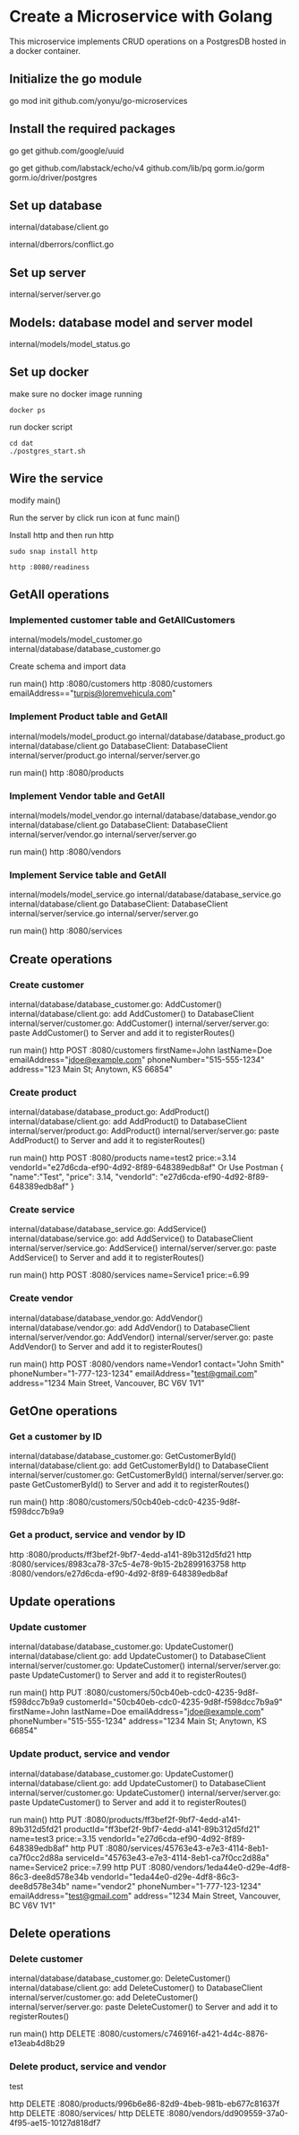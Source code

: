 # Create a Microservice with Golang
This microservice implements CRUD operations on a PostgresDB hosted in
a docker container.

## Initialize the go module

go mod init github.com/yonyu/go-microservices

## Install the required packages

go get github.com/google/uuid

go get github.com/labstack/echo/v4 github.com/lib/pq gorm.io/gorm gorm.io/driver/postgres

## Set up database

internal/database/client.go

internal/dberrors/conflict.go

## Set up server

internal/server/server.go

## Models: database model and server model

internal/models/model_status.go

## Set up docker

make sure no docker image running

    docker ps

run docker script

    cd dat
    ./postgres_start.sh

## Wire the service

modify main()

Run the server by click run icon at func main()

Install http and then run http

    sudo snap install http

    http :8080/readiness

## GetAll operations

### Implemented customer table and GetAllCustomers

internal/models/model_customer.go
internal/database/database_customer.go

Create schema and import data

run main()
http :8080/customers
http :8080/customers emailAddress=="turpis@loremvehicula.com"

### Implement Product table and GetAll

internal/models/model_product.go
internal/database/database_product.go
internal/database/client.go DatabaseClient: DatabaseClient
internal/server/product.go
internal/server/server.go

run main()
http :8080/products

### Implement Vendor table and GetAll
internal/models/model_vendor.go
internal/database/database_vendor.go
internal/database/client.go DatabaseClient: DatabaseClient
internal/server/vendor.go
internal/server/server.go

run main()
http :8080/vendors

### Implement Service table and GetAll
internal/models/model_service.go
internal/database/database_service.go
internal/database/client.go DatabaseClient: DatabaseClient
internal/server/service.go
internal/server/server.go 

run main()
http :8080/services

## Create operations

### Create customer

internal/database/database_customer.go: AddCustomer()
internal/database/client.go: add AddCustomer() to DatabaseClient
internal/server/customer.go: AddCustomer()
internal/server/server.go: paste AddCustomer() to Server and  add it to registerRoutes()

run main()
http POST :8080/customers firstName=John lastName=Doe emailAddress="jdoe@example.com" phoneNumber="515-555-1234" address="123 Main St; Anytown, KS 66854"

### Create product

internal/database/database_product.go: AddProduct()
internal/database/client.go: add AddProduct() to DatabaseClient
internal/server/product.go: AddProduct()
internal/server/server.go: paste AddProduct() to Server and  add it to registerRoutes()

run main()
http POST :8080/products name=test2 price:=3.14 vendorId="e27d6cda-ef90-4d92-8f89-648389edb8af"
Or Use Postman
{
    "name":"Test",
    "price": 3.14,
    "vendorId": "e27d6cda-ef90-4d92-8f89-648389edb8af"
}

### Create service

internal/database/database_service.go: AddService()
internal/database/service.go: add AddService() to DatabaseClient
internal/server/service.go: AddService()
internal/server/server.go: paste AddService() to Server and  add it to registerRoutes()

run main()
http POST :8080/services name=Service1 price:=6.99

### Create vendor

internal/database/database_vendor.go: AddVendor()
internal/database/vendor.go: add AddVendor() to DatabaseClient
internal/server/vendor.go: AddVendor()
internal/server/server.go: paste AddVendor() to Server and  add it to registerRoutes()

run main()
http POST :8080/vendors name=Vendor1 contact="John Smith" phoneNumber="1-777-123-1234" emailAddress="test@gmail.com" address="1234 Main Street, Vancouver, BC V6V 1V1"

## GetOne operations

### Get a customer by ID

internal/database/database_customer.go: GetCustomerById()
internal/database/client.go: add GetCustomerById() to DatabaseClient
internal/server/customer.go: GetCustomerById()
internal/server/server.go: paste GetCustomerById() to Server and  add it to registerRoutes()

run main()
http :8080/customers/50cb40eb-cdc0-4235-9d8f-f598dcc7b9a9


### Get a product, service and vendor by ID

http :8080/products/ff3bef2f-9bf7-4edd-a141-89b312d5fd21
http :8080/services/8983ca78-37c5-4e78-9b15-2b2899163758
http :8080/vendors/e27d6cda-ef90-4d92-8f89-648389edb8af

## Update operations

### Update customer

internal/database/database_customer.go: UpdateCustomer()
internal/database/client.go: add UpdateCustomer() to DatabaseClient
internal/server/customer.go: UpdateCustomer()
internal/server/server.go: paste UpdateCustomer() to Server and add it to registerRoutes()

run main()
http PUT :8080/customers/50cb40eb-cdc0-4235-9d8f-f598dcc7b9a9 customerId="50cb40eb-cdc0-4235-9d8f-f598dcc7b9a9" firstName=John lastName=Doe emailAddress="jdoe@example.com" phoneNumber="515-555-1234" address="1234 Main St; Anytown, KS 66854"


### Update product, service and vendor

internal/database/database_customer.go: UpdateCustomer()
internal/database/client.go: add UpdateCustomer() to DatabaseClient
internal/server/customer.go: UpdateCustomer()
internal/server/server.go: paste UpdateCustomer() to Server and add it to registerRoutes()

run main()
http PUT :8080/products/ff3bef2f-9bf7-4edd-a141-89b312d5fd21 productId="ff3bef2f-9bf7-4edd-a141-89b312d5fd21" name=test3 price:=3.15 vendorId="e27d6cda-ef90-4d92-8f89-648389edb8af"
http PUT :8080/services/45763e43-e7e3-4114-8eb1-ca7f0cc2d88a serviceId="45763e43-e7e3-4114-8eb1-ca7f0cc2d88a" name=Service2 price:=7.99
http PUT :8080/vendors/1eda44e0-d29e-4df8-86c3-dee8d578e34b vendorId="1eda44e0-d29e-4df8-86c3-dee8d578e34b" name="vendor2" phoneNumber="1-777-123-1234" emailAddress="test@gmail.com" address="1234 Main Street, Vancouver, BC V6V 1V1"


## Delete operations

### Delete customer

internal/database/database_customer.go: DeleteCustomer()
internal/database/client.go: add DeleteCustomer() to DatabaseClient
internal/server/customer.go: add DeleteCustomer()
internal/server/server.go: paste DeleteCustomer() to Server and add it to registerRoutes()

run main()
http DELETE :8080/customers/c746916f-a421-4d4c-8876-e13eab4d8b29

### Delete product, service and vendor

test

http DELETE :8080/products/996b6e86-82d9-4beb-981b-eb677c81637f
http DELETE :8080/services/
http DELETE :8080/vendors/dd909559-37a0-4f95-ae15-10127d818df7
